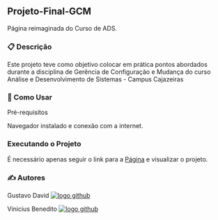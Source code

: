 ## Projeto-Final-GCM

Página reimaginada do Curso de ADS.

### 📋 Descrição

Este projeto teve como objetivo colocar em prática pontos abordados durante a disciplina de Gerência de Configuração e Mudança do curso Análise e Desenvolvimento de Sistemas - Campus Cajazeiras

### 🚀 Como Usar
Pré-requisitos

Navegador instalado e conexão com a internet. 

### Executando o Projeto

É necessário apenas seguir o link para a [Página](https://altamira-gcm.github.io/Projeto-Final-GCM/paginaprincipal.html) e visualizar o projeto.

### ✍️ Autores

Gustavo David
[![logo github](https://github.com/logos)](https://github.com/gustavobardavid)

Vinicius Benedito
[![logo github](https://github.com/logos)](https://github.com/vinisbene)
